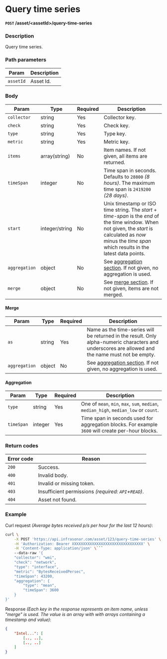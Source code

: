 # Query time series
**`POST` /asset/<assetId\>/query-time-series**

### Description
Query time series.

### Path parameters
Param               | Description
--------------------|-------------
`assetId`           | Asset Id.

### Body
Param           | Type              | Required  | Description
----------------|-------------------|-----------|-------------
`collector`     | string            | Yes       | Collector key.
`check`         | string            | Yes       | Check key.
`type`          | string            | Yes       | Type key.
`metric`        | string            | Yes       | Metric key.
`items`         | array(string)     | No        | Item names. If not given, all items are returned.
`timeSpan`      | integer           | No        | Time span in seconds. Defaults to `28800` _(8 hours)_. The maximum time span is `2419200` _(28 days)_.
`start`         | integer/string    | No        | Unix timestamp or ISO time string. The _start_ + _time-span_ is the _end_ of the time window. When not given, the _start_ is calculated as _now_ minus the _time span_ which results in the latest data points.
`aggregation`   | object            | No        | See [aggregation section](#aggregation). If not given, no aggregation is used.
`merge`         | object            | No        | See [merge section](#merge). If not given, items are not merged.

#### Merge
Param           | Type      | Required  | Description
----------------|-----------|-----------|-------------
`as`            | string    | Yes       | Name as the time-series will be returned in the result. Only alpha-numeric characters and underscores are allowed and the name must not be empty.
`aggregation`   | object    | No        | See [aggregation section](#aggregation). If not given, no aggregation is used.

#### Aggregation
Param       | Type      | Required  | Description
------------|-----------|-----------|-------------
`type`      | string    | Yes       | One of `mean`, `min`, `max`, `sum`, `median`, `median_high`, `median_low` or `count`.
`timeSpan`  | integer   | Yes       | Time span in seconds used for aggregation blocks. For example `3600` will create per-hour blocks.

### Return codes
Error code  | Reason
------------|--------
`200`       | Success.
`400`       | Invalid body.
`401`       | Invalid or missing token.
`403`       | Insufficient permissions _(required: `API`+`READ`)_.
`404`       | Asset not found.

### Example
Curl request _(Average bytes received p/s per hour for the last 12 hours)_:
```bash
curl \
    -X POST 'https://api.infrasonar.com/asset/123/query-time-series' \
    -H 'Authorization: Bearer XXXXXXXXXXXXXXXXXXXXXXXXXXXXXXXX' \
    -H 'Content-Type: application/json' \```
    --data-raw '{
    "collector": "wmi",
    "check": "network",
    "type": "interface",
    "metric": "BytesReceivedPersec",
    "timeSpan": 43200,
    "aggregation": {
        "type": "mean",
        "timeSpan": 3600
    }
}'
```

Response _(Each key in the response represents an item name, unless "merge" is used. The value is an array with with arrays containing a timestamp and value)_:
```json
{
    "Intel...": [
        [.., ..],
        [.., ..]
    ]
}
```
